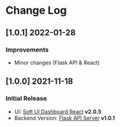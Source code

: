 # Change Log

## [1.0.1] 2022-01-28
### Improvements

- Minor changes (Flask API & React)

## [1.0.0] 2021-11-18
### Initial Release

- UI: [Soft UI Dashboard React](https://github.com/app-generator/react-soft-ui-dashboard) **v2.0.5**    
- Backend Version: [Flask API Server](https://github.com/app-generator/api-server-flask) **v1.0.1**

